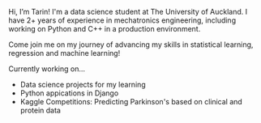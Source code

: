 Hi, I’m Tarin! I'm a data science student at The University of Auckland. I have 2+ years of experience in mechatronics engineering, including working on Python and C++ in a production environment.

Come join me on my journey of advancing my skills in statistical learning, regression and machine learning!

Currently working on... 
- Data science projects for my learning
- Python appications in Django
- Kaggle Competitions: Predicting Parkinson's based on clinical and protein data
